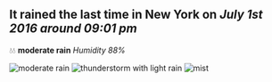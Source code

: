## It rained the last time in New York on *July 1st 2016 around 09:01 pm*
💧💧  **moderate rain** *Humidity 88%*

![moderate rain](http://openweathermap.org/img/w/10n.png) ![thunderstorm with light rain](http://openweathermap.org/img/w/11n.png) ![mist](http://openweathermap.org/img/w/50n.png)
